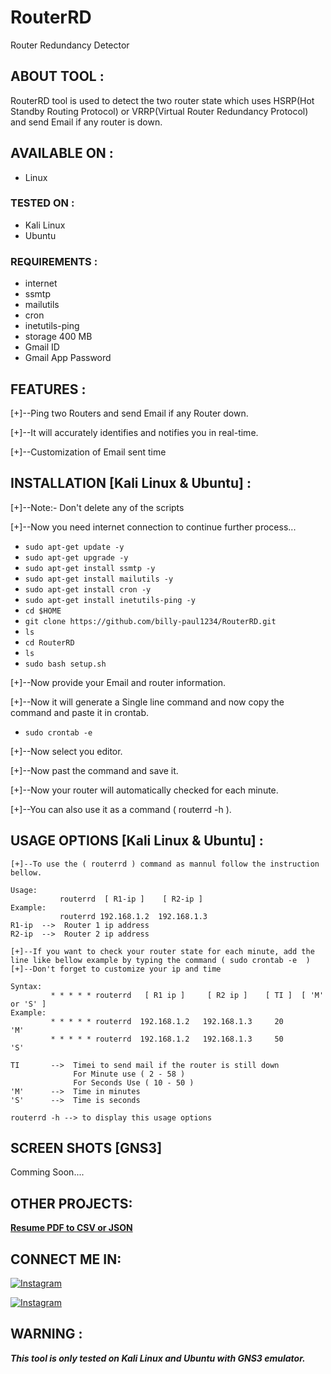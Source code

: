 # RouterRD
Router Redundancy Detector 


## ABOUT TOOL :

RouterRD tool is used to detect the two router state which uses HSRP(Hot Standby Routing Protocol) or VRRP(Virtual Router Redundancy Protocol) and send Email if any router is down.

## AVAILABLE ON :

* Linux

### TESTED ON :

* Kali Linux
* Ubuntu

### REQUIREMENTS :
* internet
* ssmtp
* mailutils
* cron
* inetutils-ping
* storage 400 MB
* Gmail ID
* Gmail App Password

## FEATURES :
[+]--Ping two Routers and send Email if any Router down.

[+]--It will accurately identifies and notifies you in real-time.

[+]--Customization of Email sent time

## INSTALLATION [Kali Linux & Ubuntu] :
[+]--Note:- Don't delete any of the scripts

[+]--Now you need internet connection to continue further process...

* `sudo apt-get update -y`
* `sudo apt-get upgrade -y`
* `sudo apt-get install ssmtp -y`
* `sudo apt-get install mailutils -y`
* `sudo apt-get install cron -y`
* `sudo apt-get install inetutils-ping -y`
* `cd $HOME`
* `git clone https://github.com/billy-paul1234/RouterRD.git`
* `ls`
* `cd RouterRD`
* `ls`
* `sudo bash setup.sh`

[+]--Now provide your Email and router information.

[+]--Now it will generate a Single line command and now copy the command and paste it in crontab.

* `sudo crontab -e`

[+]--Now select you editor.

[+]--Now past the command and save it.

[+]--Now your router will automatically checked for each minute.

[+]--You can also use it as a command ( routerrd -h ).

## USAGE OPTIONS [Kali Linux & Ubuntu] :

```
[+]--To use the ( routerrd ) command as mannul follow the instruction bellow.

Usage:     
           routerrd  [ R1-ip ]    [ R2-ip ]
Example:
           routerrd 192.168.1.2  192.168.1.3                
R1-ip  -->  Router 1 ip address
R2-ip  -->  Router 2 ip address

[+]--If you want to check your router state for each minute, add the line like bellow example by typing the command ( sudo crontab -e  )
[+]--Don't forget to customize your ip and time

Syntax:     
         * * * * * routerrd   [ R1 ip ]     [ R2 ip ]    [ TI ]  [ 'M' or 'S' ]
Example:
         * * * * * routerrd  192.168.1.2   192.168.1.3     20       'M'
         * * * * * routerrd  192.168.1.2   192.168.1.3     50       'S'

TI       -->  Timei to send mail if the router is still down
              For Minute use ( 2 - 58 )
              For Seconds Use ( 10 - 50 )
'M'      -->  Time in minutes
'S'      -->  Time is seconds

routerrd -h --> to display this usage options

```

## SCREEN SHOTS [GNS3]

Comming Soon....

## OTHER PROJECTS:

<b>[Resume PDF to CSV or JSON](https://github.com/billy-paul1234/ResumePdfToJsonOrCsv)</b>

## CONNECT ME IN:

[![Instagram](https://img.shields.io/badge/LinkedIn-0077B5?style=for-the-badge&logo=linkedin&logoColor=white)](https://in.linkedin.com/in/billy-paul-913459270)

[![Instagram](https://img.shields.io/badge/Gmail-D14836?style=for-the-badge&logo=gmail&logoColor=white)](mailto:billypaul388@gmail.com)

## WARNING : 
***This tool is only tested on Kali Linux and Ubuntu with GNS3 emulator.***
